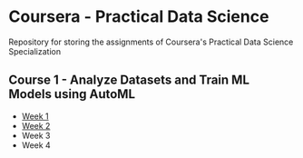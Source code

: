 # Coursera - Practical Data Science

Repository for storing the assignments of Coursera's Practical Data Science Specialization

## Course 1 - Analyze Datasets and Train ML Models using AutoML

* [Week 1][1]
* [Week 2][2]
* Week 3
* Week 4

[1]: https://github.com/archity/coursera-practical-datascience/tree/main/Course%201%20-%20Analyze%20Datasets%20and%20Train%20ML%20Models%20using%20AutoML/Week%201

[2]: https://github.com/archity/coursera-practical-datascience/tree/main/Course%201%20-%20Analyze%20Datasets%20and%20Train%20ML%20Models%20using%20AutoML/Week%202